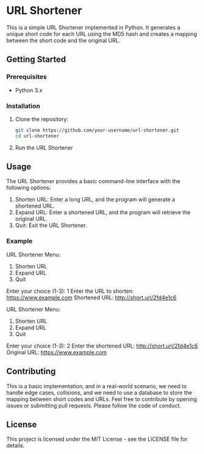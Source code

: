 # URL Shortener

This is a simple URL Shortener implemented in Python. It generates a unique short code for each URL using the MD5 hash and creates a mapping between the short code and the original URL.

## Getting Started

### Prerequisites

- Python 3.x

### Installation

1. Clone the repository:

   ```bash
   git clone https://github.com/your-username/url-shortener.git
   cd url-shortener

2. Run the URL Shortener

## Usage
The URL Shortener provides a basic command-line interface with the following options:

1. Shorten URL: Enter a long URL, and the program will generate a shortened URL.
2. Expand URL: Enter a shortened URL, and the program will retrieve the original URL.
3. Quit: Exit the URL Shortener.

### Example
URL Shortener Menu:
1. Shorten URL
2. Expand URL
3. Quit

Enter your choice (1-3): 1
Enter the URL to shorten: https://www.example.com
Shortened URL: http://short.url/2fd4e1c6

URL Shortener Menu:
1. Shorten URL
2. Expand URL
3. Quit

Enter your choice (1-3): 2
Enter the shortened URL: http://short.url/2fd4e1c6
Original URL: https://www.example.com

## Contributing
This is a basic implementation, and in a real-world scenario, we need to handle edge cases, collisions, and we need to use a database to store the mapping between short codes and URLs. Feel free to contribute by opening issues or submitting pull requests. Please follow the code of conduct.

## License
This project is licensed under the MIT License - see the LICENSE file for details.